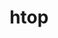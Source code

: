 ---
title: "htop"
layout: cache
categories: [package, develop]
meta: {"versions": ["3.2.2"], "compilers": ["gcc@=7.5.0"], "oss": ["ubuntu18.04"], "platforms": ["linux"], "targets": ["x86_64_v3"], "stacks": ["developer-tools", "root"], "num_specs": 2, "num_specs_by_stack": {"developer-tools": 2, "root": 2}}
spec_details: [{"hash": "wxwjoqywfv2cytbkfnedb5dd6vixxn7w", "compiler": "gcc@=7.5.0", "versions": ["3.2.2"], "os": "ubuntu18.04", "platform": "linux", "target": "x86_64_v3", "variants": ["build_system=autotools", "~debug", "~hwloc", "+unicode"], "stacks": ["developer-tools", "root"], "size": "-", "tarball": "https://binaries.spack.io/develop/build_cache/linux-ubuntu18.04-x86_64_v3/gcc-7.5.0/htop-3.2.2/linux-ubuntu18.04-x86_64_v3-gcc-7.5.0-htop-3.2.2-wxwjoqywfv2cytbkfnedb5dd6vixxn7w.spack"}, {"hash": "oraafqmnub3bwdevpbfvepwlf3qpadg5", "compiler": "gcc@=7.5.0", "versions": ["3.2.2"], "os": "ubuntu18.04", "platform": "linux", "target": "x86_64_v3", "variants": ["build_system=autotools", "~debug", "~hwloc", "+unicode"], "stacks": ["developer-tools", "root"], "size": "-", "tarball": "https://binaries.spack.io/develop/build_cache/linux-ubuntu18.04-x86_64_v3/gcc-7.5.0/htop-3.2.2/linux-ubuntu18.04-x86_64_v3-gcc-7.5.0-htop-3.2.2-oraafqmnub3bwdevpbfvepwlf3qpadg5.spack"}]
---